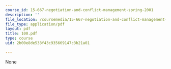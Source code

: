 ```yaml
---
course_id: 15-667-negotiation-and-conflict-management-spring-2001
description: ''
file_location: /coursemedia/15-667-negotiation-and-conflict-management-spring-2001/2b00e8de533f43c935669147c3b21a01_100.pdf
file_type: application/pdf
layout: pdf
title: 100.pdf
type: course
uid: 2b00e8de533f43c935669147c3b21a01

---
```

None